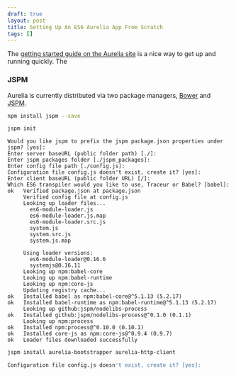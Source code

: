 ```yaml
---
draft: true
layout: post
title: Setting Up An ES6 Aurelia App From Scratch
tags: []
---
```


The [getting started guide on the Aurelia site](http://aurelia.io/get-started.html) is a nice way to get up and running quickly. The  

### JSPM

Aurelia is currently distributed via two package managers, [Bower](http://bower.io/) and [JSPM](http://jspm.io/).

```bash
npm install jspm --save

jspm init
```

```
Would you like jspm to prefix the jspm package.json properties under jspm? [yes]:
Enter server baseURL (public folder path) [./]:
Enter jspm packages folder [./jspm_packages]:
Enter config file path [./config.js]:
Configuration file config.js doesn't exist, create it? [yes]:
Enter client baseURL (public folder URL) [/]:
Which ES6 transpiler would you like to use, Traceur or Babel? [babel]:
ok   Verified package.json at package.json
     Verified config file at config.js
     Looking up loader files...
       es6-module-loader.js
       es6-module-loader.js.map
       es6-module-loader.src.js
       system.js
       system.src.js
       system.js.map
     
     Using loader versions:
       es6-module-loader@0.16.6
       systemjs@0.16.11
     Looking up npm:babel-core
     Looking up npm:babel-runtime
     Looking up npm:core-js
     Updating registry cache...
ok   Installed babel as npm:babel-core@^5.1.13 (5.2.17)
ok   Installed babel-runtime as npm:babel-runtime@^5.1.13 (5.2.17)
     Looking up github:jspm/nodelibs-process
ok   Installed github:jspm/nodelibs-process@^0.1.0 (0.1.1)
     Looking up npm:process
ok   Installed npm:process@^0.10.0 (0.10.1)
ok   Installed core-js as npm:core-js@^0.9.4 (0.9.7)
ok   Loader files downloaded successfully
```

```bash
jspm install aurelia-bootstrapper aurelia-http-client
```

```bash
Configuration file config.js doesn't exist, create it? [yes]:
```